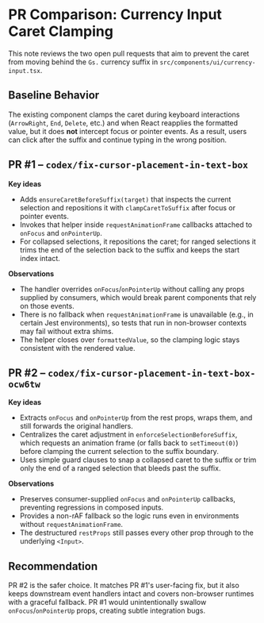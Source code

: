 # PR Comparison: Currency Input Caret Clamping

This note reviews the two open pull requests that aim to prevent the caret from moving behind the `Gs.` currency suffix in `src/components/ui/currency-input.tsx`.

## Baseline Behavior

The existing component clamps the caret during keyboard interactions (`ArrowRight`, `End`, `Delete`, etc.) and when React reapplies the formatted value, but it does **not** intercept focus or pointer events. As a result, users can click after the suffix and continue typing in the wrong position.

## PR #1 – `codex/fix-cursor-placement-in-text-box`

**Key ideas**

- Adds `ensureCaretBeforeSuffix(target)` that inspects the current selection and repositions it with `clampCaretToSuffix` after focus or pointer events.
- Invokes that helper inside `requestAnimationFrame` callbacks attached to `onFocus` and `onPointerUp`.
- For collapsed selections, it repositions the caret; for ranged selections it trims the end of the selection back to the suffix and keeps the start index intact.

**Observations**

- The handler overrides `onFocus`/`onPointerUp` without calling any props supplied by consumers, which would break parent components that rely on those events.
- There is no fallback when `requestAnimationFrame` is unavailable (e.g., in certain Jest environments), so tests that run in non-browser contexts may fail without extra shims.
- The helper closes over `formattedValue`, so the clamping logic stays consistent with the rendered value.

## PR #2 – `codex/fix-cursor-placement-in-text-box-ocw6tw`

**Key ideas**

- Extracts `onFocus` and `onPointerUp` from the rest props, wraps them, and still forwards the original handlers.
- Centralizes the caret adjustment in `enforceSelectionBeforeSuffix`, which requests an animation frame (or falls back to `setTimeout(0)`) before clamping the current selection to the suffix boundary.
- Uses simple guard clauses to snap a collapsed caret to the suffix or trim only the end of a ranged selection that bleeds past the suffix.

**Observations**

- Preserves consumer-supplied `onFocus` and `onPointerUp` callbacks, preventing regressions in composed inputs.
- Provides a non-rAF fallback so the logic runs even in environments without `requestAnimationFrame`.
- The destructured `restProps` still passes every other prop through to the underlying `<Input>`.

## Recommendation

PR #2 is the safer choice. It matches PR #1's user-facing fix, but it also keeps downstream event handlers intact and covers non-browser runtimes with a graceful fallback. PR #1 would unintentionally swallow `onFocus`/`onPointerUp` props, creating subtle integration bugs.
